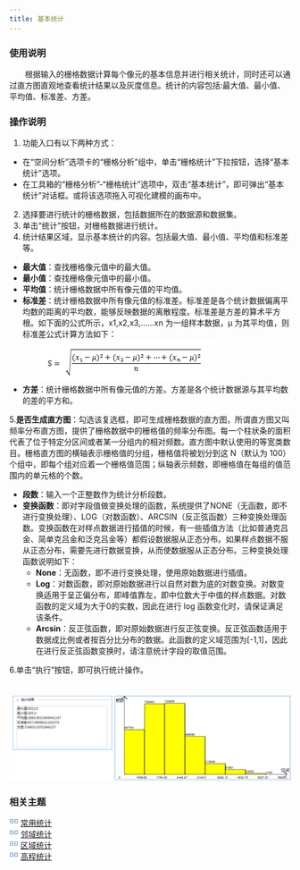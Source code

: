 ```yaml
---
title: 基本统计
---
```


### 使用说明

　　根据输入的栅格数据计算每个像元的基本信息并进行相关统计，同时还可以通过直方图直观地查看统计结果以及灰度信息。统计的内容包括:最大值、最小值、平均值、标准差、方差。
  
### 操作说明


 1. 功能入口有以下两种方式：
  - 在“空间分析”选项卡的“栅格分析”组中，单击“栅格统计”下拉按钮，选择“基本统计”选项。
  - 在工具箱的“栅格分析”-“栅格统计”选项中，双击“基本统计”，即可弹出“基本统计”对话框。或将该选项拖入可视化建模的画布中。
 2. 选择要进行统计的栅格数据，包括数据所在的数据源和数据集。  
 3. 单击“统计”按钮，对栅格数据进行统计。  
 4. 统计结果区域，显示基本统计的内容。包括最大值、最小值、平均值和标准差等。 

  - **最大值**：查找栅格像元值中的最大值。 
  - **最小值**：查找栅格像元值中的最小值。 
  - **平均值**：统计栅格数据中所有像元值的平均值。  
  - **标准差**：统计栅格数据中所有像元值的标准差。标准差是各个统计数据偏离平均数的距离的平均数，能够反映数据的离散程度。标准差是方差的算术平方根。如下面的公式所示，x1,x2,x3,......xn 为一组样本数据，µ 为其平均值，则标准差公式计算方法如下：   
  　　![](img/StandardDev.png)  
  - **方差**：统计栅格数据中所有像元值的方差。方差是各个统计数据源与其平均数的差的平方和。  

  5.**是否生成直方图**：勾选该复选框，即可生成栅格数据的直方图，所谓直方图又叫频率分布直方图，提供了栅格数据中的栅格值的频率分布图。每一个柱状条的面积代表了位于特定分区间或者某一分组内的相对频数。直方图中默认使用的等宽类数目。栅格直方图的横轴表示栅格值的分组，栅格值将被划分到这 N（默认为 100）个组中，即每个组对应着一个栅格值范围；纵轴表示频数，即栅格值在每组的值范围内的单元格的个数。

  - **段数**：输入一个正整数作为统计分析段数。
  - **变换函数**：即对字段值做变换处理的函数，系统提供了NONE（无函数，即不进行变换处理）、LOG（对数函数）、ARCSIN（反正弦函数）三种变换处理函数。变换函数在对样点数据进行插值的时候，有一些插值方法（比如普通克吕金、简单克吕金和泛克吕金等）都假设数据服从正态分布。如果样点数据不服从正态分布，需要先进行数据变换，从而使数据服从正态分布。三种变换处理函数说明如下：    
    - **None**：无函数，即不进行变换处理，使用原始数据进行插值。   
    - **Log**：对数函数，即对原始数据进行以自然对数为底的对数变换。对数变换适用于呈正偏分布，即峰值靠左，即中位数大于中值的样点数据。对数函数的定义域为大于0的实数，因此在进行 log 函数变化时，请保证满足该条件。   
    - **Arcsin**：反正弦函数，即对原始数据进行反正弦变换。反正弦函数适用于数据成比例或者按百分比分布的数据。此函数的定义域范围为[-1,1]，因此在进行反正弦函数变换时，请注意统计字段的取值范围。   
    
  6.单击“执行”按钮，即可执行统计操作。  

　　![](img/BasicResult.png)

### 相关主题

![](img/smalltitle.png) [常用统计](CommonStatistic.html)  
![](img/smalltitle.png) [邻域统计](NeighbourStatistic.html)    
![](img/smalltitle.png) [区域统计](ZonalStatistic.html)    
![](img/smalltitle.png) [高程统计](AltitudeStatistic.html)    



